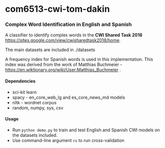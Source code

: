 # com6513-cwi-tom-dakin
### Complex Word Identification in English and Spanish

A classifier to identify complex words in the **CWI Shared Task 2018** https://sites.google.com/view/cwisharedtask2018/home. 

The main datasets are included in ./datasets

A frequency index for Spanish words is used in this implementation. This index was derived from the work of Matthias Buchmeier - https://en.wiktionary.org/wiki/User:Matthias_Buchmeier .

#### Dependencies
* sci-kit learn
* spacy - en_core_web_lg and es_core_news_md models
* nltk - wordnet corpus
* random, numpy, sys, csv

#### Usage
* Run `python demo.py` to train and test English and Spanish CWI models on the datasets included.
* Use command-line argument `cv` to run cross-validation
